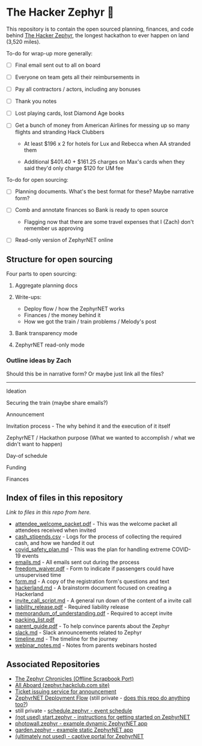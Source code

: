 # The Hacker Zephyr 🚂

This repository is to contain the open sourced planning, finances, and code behind [The Hacker Zephyr](https://zephyr.hackclub.com), the longest hackathon to ever happen on land (3,520 miles).

To-do for wrap-up more generally:

- [ ] Final email sent out to all on board

- [ ] Everyone on team gets all their reimbursements in

- [ ] Pay all contractors / actors, including any bonuses

- [ ] Thank you notes

- [ ] Lost playing cards, lost Diamond Age books

- [ ] Get a bunch of money from American Airlines for messing up so many flights and stranding Hack Clubbers

  - At least $196 x 2 for hotels for Lux and Rebecca when AA stranded them

  - Additional $401.40 + $161.25 charges on Max's cards when they said they'd only charge $120 for UM fee

To-do for open sourcing:

- [ ] Planning documents. What's the best format for these? Maybe narrative form?

- [ ] Comb and annotate finances so Bank is ready to open source

  - Flagging now that there are some travel expenses that I (Zach) don't remember us approving

- [ ] Read-only version of ZephyrNET online

## Structure for open sourcing

Four parts to open sourcing:

1. Aggregate planning docs
2. Write-ups:

   - Deploy flow / how the ZephyrNET works
   - Finances / the money behind it
   - How we got the train / train problems / Melody's post

3. Bank transparency mode
4. ZephyrNET read-only mode

### Outline ideas by Zach

Should this be in narrative form? Or maybe just link all the files?

---

Ideation

Securing the train (maybe share emails?)

Announcement

Invitation process - The why behind it and the execution of it itself

ZephyrNET / Hackathon purpose (What we wanted to accomplish / what we didn't want to happen)

Day-of schedule

Funding

Finances

## Index of files in this repository

_Link to files in this repo from here._

- [attendee_welcome_packet.pdf](attendee_welcome_packet.pdf) - This was the welcome packet all attendees received when invited
- [cash_stipends.csv](cash_stipends.csv) - Logs for the process of collecting the required cash, and how we handed it out
- [covid_safety_plan.md](covid_safety_plan.md) - This was the plan for handling extreme COVID-19 events
- [emails.md](emails.md) - All emails sent out during the process
- [freedom_waiver.pdf](freedom_waiver.pdf) - Form to indicate if passengers could have unsupervised time
- [form.md](form.md) - A copy of the registration form's questions and text
- [hackerland.md](hackerland.md) - A brainstorm document focused on creating a Hackerland
- [invite_call_script.md](invite_call_script.md) - A general run down of the content of a invite call
- [liability_release.pdf](liability_release.pdf) - Required liability release
- [memorandum_of_understanding.pdf](memorandum_of_understanding.pdf) - Required to accept invite
- [packing_list.pdf](packing_list.pdf)
- [parent_guide.pdf](parent_guide.pdf) - To help convince parents about the Zephyr
- [slack.md](slack.md) - Slack announcements related to Zephyr
- [timeline.md](timeline.md) - The timeline for the journey
- [webinar_notes.md](webinar_notes.md) - Notes from parents webinars hosted

## Associated Repositories

- [The Zephyr Chronicles (Offline Scrapbook Port)](https://github.com/hackclub/the-zephyr-chronicles)
- [All Aboard (zephyr.hackclub.com site)](https://github.com/hackclub/all-aboard)
- [Ticket issuing service for announcement](https://github.com/hackclub/tickets-all-aboard)
- [ZephyrNET Deployment Flow](https://github.com/hackclub/zephyr-deploy-service) (still private - [does this repo do anything too?](https://github.com/hackclub/deploy))
- still private - [schedule.zephyr - event schedule](https://github.com/hackclub/zephyr-hub)
- [(not used) start.zephyr - instructions for getting started on ZephyrNET](https://github.com/hackclub/start.zephyr)
- [photowall.zephyr - example dynamic ZephyrNET app](https://github.com/hackclub/photowall.zephyr)
- [garden.zephyr - example static ZephyrNET app](https://github.com/hackclub/garden.zephyr)
- [(ultimately not used) - captive portal for ZephyrNET](https://github.com/hackclub/captive.zephyr)
